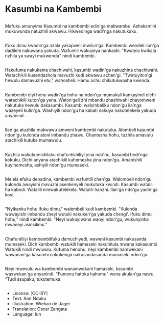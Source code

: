 # Kasumbi na Kambembi

##
Mafuku amunyima Kasumbi na kambembi edin'ga mabwambu. Ashakamini mukuwunda natuzhili akwawu. Hikwedinga wadi'nga nakutukaku.

##
Ifuku dimu kwadin'ga nzala yakapweli mwilun'ga. Kambembi wendeli ilun'ga dadilehi nakuwana yakuda. Wafuntili wakuzeya nankashi. "Kwatela kwikala nzhila ya swayi mukwenda" nindi kambembi.

##
Hakufuma nakukama chachiwahi, kasumbi wadin'ga nakuzhina chachiwahi. Watachikili kusendazhola mavuzhi kudi akwawu achen'gi. "Twatuyiton'gi hewulu damavuzhi etu," wahosheli. Hamu ochu chikutukwasha kwenda.

##
Kambembi diyi hohu wadin'ga hohu na ndon'gu mumukali kankayindi dichi watachikili kuton'ga yena. Waton'geli zhi mbandu zhazhiwahi zhayomweni nakutuka hewulu dakasumbi. Kasumbi walombeliku ndon'gu ila'nga wazeyeli kutin'ga. Washiyili ndon'gu ha kabati nakuya nakutelekela yakuda anyanind.

##
Ilan'ga atuzhila makwawu amweni kambembi nakutuka. Alombeli kasumbi ndon'gu kulonda atonì imbandu zhawu. Chantesha hohu, tuzhila amavulu atachikili kutuka mumawulu.

##
Kazhila wakukumishilaku chafuntishiliyi yina ndo'nu, kasumbi hedi'nga kokuku. Dichi anyana atachikili kuhemesha yina ndon'gu. Amanishili kuyihemesha, ashiyili ndon'gu mumaseki.

##
Melela efuku denadina, kambembi wafuntili chen'ga. Walombeli ndon'gu kulonda awayishi mavuzhi asenkenyeli mukutuka kwindi. Kasumbi watalili ha kabodi. Watalili nimwakutelekela. Watalili hanzhi. Ilan'ga ndo'gu yadin'ga kosi.

##
"Nyikanku hohu ifuku dimu," walembeli kudi kambembi. "Kulonda wuwayishi imbandu zheyi wutuki nakuken'ga yakuda chengi'. Ifuku dimu hohu," nindi kambembi. "Neyi wukuyiwana wanyi ndon'gu, wukunyinka mwaneyi asinsilimu."

##
Chafuntiliyi kambembiifuku damuchiyedi, waweni kasumbi nakusanda mumaseki. Dich kambembi watukili hamaseki nakuhitula mwana kakasumbi. Watukili nindi mwiwulu. Kufuma henohu, neyi kambembi namwekani wawanan'ga kasumbi nakukengà nakusandasanda mumaseki ndon'gu.

##
Neyi mwevulu wa kambembi wanamwekani hamaseki, kasumbi waswekan'ga anyanindi. "Fumenu hatoka hahomu" wena akulan'ga nawu, "Tudi asupaku, tukutemuka.

##
* License: [CC-BY]
* Text: Ann Nduku
* Illustration: Wiehan de Jager
* Translation: Oscar Zangata
* Language: lun
